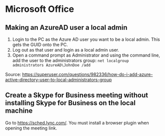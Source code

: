 # Microsoft Office

## Making an AzureAD user a local admin

1. Login to the PC as the Azure AD user you want to be a local admin. This gets
   the GUID onto the PC.
2. Log out as that user and login as a local admin user.
3. Open a command prompt as Administrator and using the command line, add the
   user to the administrators group:
   `net localgroup administrators AzureAD\JohnDoe /add`

Source:
<https://superuser.com/questions/982336/how-do-i-add-azure-active-directory-user-to-local-administrators-group>

## Create a Skype for Business meeting without installing Skype for Business on the local machine

Go to <https://sched.lync.com/>. You must install a browser plugin when opening
the meeting link.
